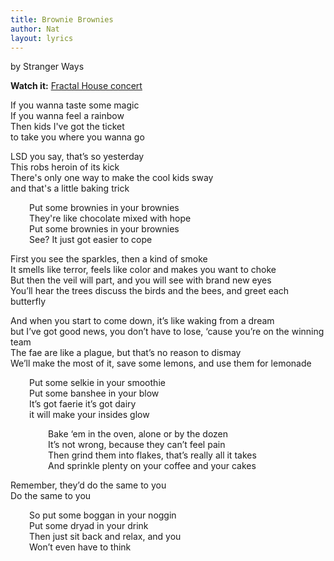 ```yaml
---
title: Brownie Brownies
author: Nat
layout: lyrics
---
```

by Stranger Ways

**Watch it:** <a href="https://www.youtube.com/watch?v=GA06YxKkCho" target="_blank">Fractal House concert</a>

If you wanna taste some magic<br/>
If you wanna feel a rainbow<br/>
Then kids I've got the ticket<br/>
to take you where you wanna go

LSD you say, that’s so yesterday<br/>
This robs heroin of its kick<br/>
There's only one way to make the cool kids sway<br/>
and that's a little baking trick

<p style="padding-left: 30px;">
  Put some brownies in your brownies<br/>
  They're like chocolate mixed with hope<br/>
  Put some brownies in your brownies<br/>
  See? It just got easier to cope
</p>

First you see the sparkles, then a kind of smoke<br/>
It smells like terror, feels like color and makes you want to choke<br/>
But then the veil will part, and you will see with brand new eyes<br/>
You’ll hear the trees discuss the birds and the bees, and greet each butterfly<br/>

And when you start to come down, it’s like waking from a dream<br/>
but I’ve got good news, you don’t have to lose, ‘cause you’re on the winning team<br/>
The fae are like a plague, but that’s no reason to dismay<br/>
We’ll make the most of it, save some lemons, and use them for lemonade

<p style="padding-left: 30px;">
  Put some selkie in your smoothie<br/>
  Put some banshee in your blow<br/>
  It’s got faerie it’s got dairy<br/>
  it will make your insides glow
</p>

<p style="padding-left: 60px;">
  Bake ‘em in the oven, alone or by the dozen<br/>
  It’s not wrong, because they can’t feel pain<br/>
  Then grind them into flakes, that’s really all it takes<br/>
  And sprinkle plenty on your coffee and your cakes
</p>

Remember, they’d do the same to you<br/>
Do the same to you

<p style="padding-left: 30px;">
  So put some boggan in your noggin<br/>
  Put some dryad in your drink<br/>
  Then just sit back and relax, and you<br/>
  Won’t even have to think
</p>